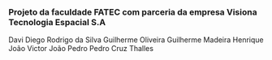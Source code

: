 
### Projeto da faculdade FATEC com parceria da empresa Visiona Tecnologia Espacial S.A

Davi
Diego Rodrigo da Silva
Guilherme Oliveira
Guilherme Madeira
Henrique
João Victor
João Pedro
Pedro Cruz
Thalles
